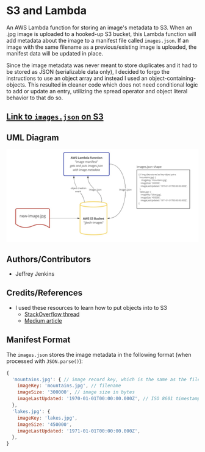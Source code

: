 # S3 and Lambda

An AWS Lambda function for storing an image's metadata to S3. When an .jpg image is uploaded to a hooked-up S3 bucket, this Lambda function will add metadata about the image to a manifest file called `images.json`. If an image with the same filename as a previous/existing image is uploaded, the manifest data will be updated in place.

Since the image metadata was never meant to store duplicates and it had to be stored as JSON (serializable data only), I decided to forgo the instructions to use an object array and instead I used an object-containing-objects. This resulted in cleaner code which does not need conditional logic to add or update an entry, utilizing the spread operator and object literal behavior to that do so.

## [**Link to `images.json` on S3**](https://jjtech-images.s3.us-west-2.amazonaws.com/images.json)

## UML Diagram

![My S3 and Lambda Diagram](lab-16-uml.jpg)

## Authors/Contributors

- Jeffrey Jenkins

## Credits/References

- I used these resources to learn how to put objects into to S3
  - [StackOverflow thread](https://stackoverflow.com/questions/40188287/aws-lambda-function-write-to-s3)
  - [Medium article](https://medium.com/swlh/upload-to-aws-s3-using-a-node-js-script-or-aws-lambda-e1877960bcea)

## Manifest Format

The `images.json` stores the image metadata in the following format (when processed with `JSON.parse()`):

```js
{
  'mountains.jpg': { // image record key, which is the same as the filename
    imageKey: 'mountains.jpg', // filename
    imageSize: '300000', // image size in bytes
    imageLastUpdated: '1970-01-01T00:00:00.000Z', // ISO 8601 timestamp
  },
  'lakes.jpg': { 
    imageKey: 'lakes.jpg',
    imageSize: '450000',
    imageLastUpdated: '1971-01-01T00:00:00.000Z',
  },
}
```
